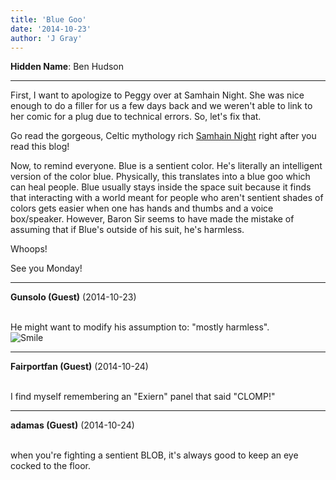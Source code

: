 ```yaml
---
title: 'Blue Goo'
date: '2014-10-23'
author: 'J Gray'
---
```


<p><strong>Hidden Name</strong>: Ben Hudson</p><hr><p>First, I want to apologize to Peggy over at Samhain Night. She was nice enough to do a filler for us a few days back and we weren't able to link to her comic for a plug due to technical errors. So, let's fix that.</p><p>Go read the gorgeous, Celtic mythology rich <a href="http://samhainnight.com/the-comic/" target="_blank">Samhain Night</a> right after you read this blog!</p><p>Now, to remind everyone. Blue is a sentient color. He's literally an intelligent version of the color blue. Physically, this translates into a blue goo which can heal people. Blue usually stays inside the space suit because it finds that interacting with a world meant for people who aren't sentient shades of colors gets easier when one has hands and thumbs and a voice box/speaker. However, Baron Sir seems to have made the mistake of assuming that if Blue's outside of his suit, he's harmless.</p><p>Whoops!</p><p>See you Monday!</p>

---
**Gunsolo (Guest)** (2014-10-23)

<br> He might want to modify his assumption to: "mostly harmless".<br><img src="/smilies/smile.gif" alt="Smile" border="0"><br>

---
**Fairportfan (Guest)** (2014-10-24)

<br> I find myself remembering an "Exiern" panel that said "CLOMP!"

---
**adamas (Guest)** (2014-10-24)

<br> when you're fighting a sentient BLOB, it's always good to keep an eye cocked to the floor.<br>

